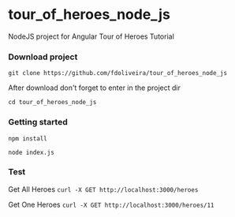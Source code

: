 # tour_of_heroes_node_js
NodeJS project for Angular Tour of Heroes Tutorial


### Download project

`git clone https://github.com/fdoliveira/tour_of_heroes_node_js`

After download don't forget to enter in the project dir

`cd tour_of_heroes_node_js`


### Getting started

`npm install`

`node index.js`


### Test

Get All Heroes
`curl -X GET http://localhost:3000/heroes`

Get One Heroes
`curl -X GET http://localhost:3000/heroes/11`